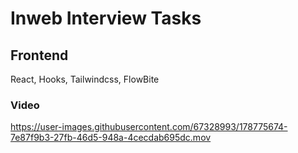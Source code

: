 # Inweb Interview Tasks

## Frontend 
React, Hooks, Tailwindcss, FlowBite

### Video

https://user-images.githubusercontent.com/67328993/178775674-7e87f9b3-27fb-46d5-948a-4cecdab695dc.mov


